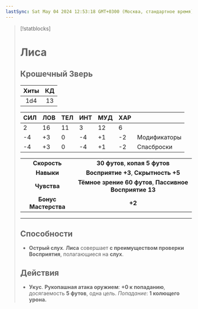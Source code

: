 ```yaml
---
lastSync: Sat May 04 2024 12:53:18 GMT+0300 (Москва, стандартное время)
---
```

> [!statblocks]
> # Лиса
>Крошечный Зверь 
>---
>| Хиты | КД |
>| :---: | :---: |
>| 1d4 | 13 |
>
>| **СИЛ** | **ЛОВ** | **ТЕЛ** | **ИНТ** | **МУД** | **ХАР** | |
>| ------ | ------- | ------ | ------ | ------- | ------ | ------ |
>| 2 | 16 | 11 | 3 | 12 | 6 | |
>| -4 | +3 | 0 | -4 | +1 | -2 | Модификаторы |
>| -4 | +3 | 0 | -4 | +1 | -2 | Спасброски |
>
>| | |
>| :---: | :---: |
>| **Скорость** | **30 футов**, **копая 5 футов** |
>| **Навыки** | **Восприятие +3**, **Скрытность +5** |
>| **Чувства** | **Тёмное зрение 60 футов**, **Пассивное Восприятие 13** |
>| **Бонус Мастерства** | **+2** |
>---
>## Способности
>- **Острый слух**. **Лиса** совершает **с преимуществом проверки Восприятия**, полагающиеся на **слух**.
> ## Действия
>- **Укус**. **Рукопашная атака оружием**: **+0 к попаданию**, досягаемость **5 футов**, одна цель. _Попадание_: **1 колющего урона.**